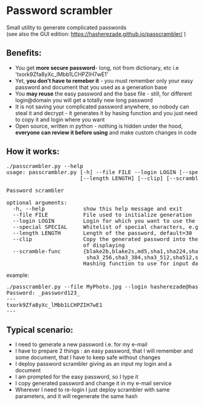 Password scrambler
==========
Small utility to generate complicated passwords<br/>
(see also the GUI edition: https://hasherezade.github.io/passcrambler/ )<br/>

Benefits:
-
+ You get <b>more secure password</b>- long, not from dictionary, etc i.e 'txork9Zfa8yXc_lMbb1LCHPZIH7wE1'<br/>
+ Yet, <b>you don't have to remeber it</b> - you must remember only your easy password and document that you used as a generation base<br/>
+ You <b>may reuse</b> the easy password and the base file - still, for different login@domain you will get a totally new long password
+ It is not saving your complicated password anywhere, so nobody can steal it and decrypt - it generates it by hasing function and you just need to copy it and login where you want<br/>
+ Open source, written in python - nothing is hidden under the hood, <b>everyone can review it before using</b> and make custom changes in code</br>

How it works:
-
<pre>
./passcrambler.py --help
usage: passcrambler.py [-h] --file FILE --login LOGIN [--special SPECIAL]
                       [--length LENGTH] [--clip] [--scramble-func FUNC]

Password scrambler

optional arguments:
  -h, --help            show this help message and exit
  --file FILE           File used to initialize generation
  --login LOGIN         Login for which you want to use the password
  --special SPECIAL     Whitelist of special characters, e.g: '@^$', default='_&#'
  --length LENGTH       Length of the password, default=30
  --clip                Copy the generated password into the clipboard instead
                        of displaying
  --scramble-func       {blake2b,blake2s,md5,sha1,sha224,sha256,sha384,sha3_224,
                         sha3_256,sha3_384,sha3_512,sha512,shake_128,shake_256}
                        Hashing function to use for input data scrambling, default=md5
</pre>
example:
<pre>
./passcrambler.py --file MyPhoto.jpg --login hasherezade@hasherezade.net
Password: _password123_
---
txork9Zfa8yXc_lMbb1LCHPZIH7wE1
---
</pre>
Typical scenario:
-
+ I need to generate a new password i.e. for my e-mail
+ I have to prepare 2 things : an easy password, that I will remember and some document, that I have to keep safe without changes
+ I deploy password scrambler giving as an input my login and a document
+ I am prompted for the easy password, so I type it
+ I copy generated password and change it in my e-mail service
+ Wherever I need to re-login I just deploy scrambler with same parameters, and it will regenerate the same hash

